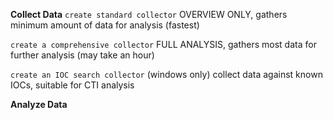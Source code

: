**Collect Data**
`create standard collector`
		OVERVIEW ONLY, gathers minimum amount of data for analysis (fastest)

`create a comprehensive collector`
		FULL ANALYSIS, gathers most data for further analysis (may take an hour)

`create an IOC search collector` (windows only)
		collect data against known IOCs, suitable for CTI analysis  

**Analyze Data**
